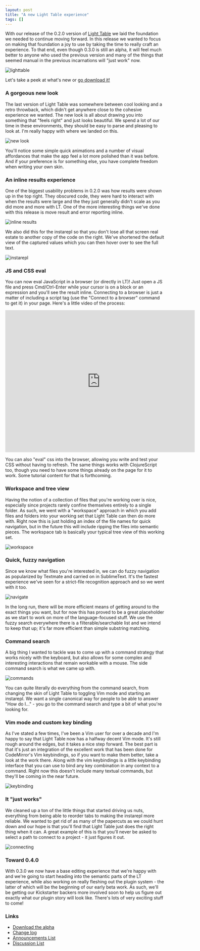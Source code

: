 ```yaml
---
layout: post
title: "A new Light Table experience"
tags: []
---
```


With our release of the 0.2.0 version of [Light Table][lt] we laid the foundation we needed to continue moving forward. In this release we wanted to focus on making that foundation a joy to use by taking the time to really craft an experience. To that end, even though 0.3.0 is still an alpha, it will feel much better to anyone who used the previous version and many of the things that seemed manual in the previous incarnations will "just work" now.

![lighttable](/images/030/lighttable.png)

Let's take a peek at what's new or [go download it!][lt]

### A gorgeous new look

The last version of Light Table was somewhere between cool looking and a retro throwback, which didn't get anywhere close to the cohesive experience we wanted. The new look is all about drawing you into something that "feels right" and just looks beautiful. We spend a lot of our time in these environments, they should be easy to parse and pleasing to look at. I'm really happy with where we landed on this.

![new look](/images/030/newlook.png)

You'll notice some simple quick animations and a number of visual affordances that make the app feel a lot more polished than it was before. And if your preference is for something else, you have complete freedom when writing your own skin.

### An inline results experience

One of the biggest usability problems in 0.2.0 was how results were shown up in the top right. They obscured code, they were hard to interact with when the results were large and the they just generally didn't scale as you did more and more with LT. One of the more interesting things we've done with this release is move result and error reporting inline.

![inline results](/images/030/inline.png)

We also did this for the instarepl so that you don't lose all that screen real estate to another copy of the code on the right. We've shortened the default view of the captured values which you can then hover over to see the full text.

![instarepl](/images/030/instarepl.png)

### JS and CSS eval

You can now eval JavaScript in a browser (or directly in LT)! Just open a JS file and press Cmd/Ctrl-Enter while your cursor is on a block or an expression and you'll see the result inline. Connecting to a browser is just a matter of including a script tag (use the "Connect to a browser" command to get it) in your page. Here's a little video of the process:

<div class="video"><iframe width="600" height="450" src="https://www.youtube.com/embed/Zg6Nja8C9rU?rel=0" frameborder="0" allowfullscreen></iframe></div>

You can also "eval" css into the browser, allowing you write and test your CSS without having to refresh. The same things works with ClojureScript too, though you need to have some things already on the page for it to work. Some tutorial content for that is forthcoming.

### Workspace and tree view

Having the notion of a collection of files that you're working over is nice, especially since projects rarely confine themselves entirely to a single folder. As such, we went with a "workspace" approach in which you add files and folders into your working set that Light Table can then do more with. Right now this is just holding an index of the file names for quick navigation, but in the future this will include ripping the files into semantic pieces. The workspace tab is basically your typical tree view of this working set.

![workspace](/images/030/workspace.png)

### Quick, fuzzy navigation

Since we know what files you're interested in, we can do fuzzy navigation as popularized by Textmate and carried on in SublimeText. It's the fastest experience we've seen for a strict-file recognition approach and so we went with it too.

![navigate](/images/030/navigate.png)

In the long run, there will be more efficient means of getting around to the exact things you want, but for now this has proved to be a great placeholder as we start to work on more of the language-focused stuff. We use the fuzzy search everywhere there is a filterable/searchable list and we intend to keep that up; it's far more efficient than simple substring matching.

### Command search

A big thing I wanted to tackle was to come up with a command strategy that works nicely with the keyboard, but also allows for some complex and interesting interactions that remain workable with a mouse. The side command search is what we came up with.

![commands](/images/030/command.png)

You can quite literally do everything from the command search, from changing the skin of Light Table to toggling Vim mode and starting an instarepl. We want a single canonical way for people to be able to answer "How do I..." - you go to the command search and type a bit of what you're looking for.

### Vim mode and custom key binding

As I've stated a few times, I've been a Vim user for over a decade and I'm happy to say that Light Table now has a halfway decent Vim mode. It's still rough around the edges, but it takes a nice step forward. The best part is that it's just an integration of the excellent work that has been done for CodeMirror's Vim keybindings, so if you want to make them better, take a look at the work there. Along with the vim keybindings is a little keybinding interface that you can use to bind any key combination in any context to a command. Right now this doesn't include many textual commands, but they'll be coming in the near future.

![keybinding](/images/030/keybinding.png)

### It "just works"

We cleaned up a ton of the little things that started driving us nuts, everything from being able to reorder tabs to making the instarepl more reliable. We wanted to get rid of as many of the papercuts as we could hunt down and our hope is that you'll find that Light Table just does the right thing when it can. A great example of this is that you'll never be asked to select a path to connect to a project - it just figures it out.

![connecting](/images/030/connecting.png)

### Toward 0.4.0

With 0.3.0 we now have a base editing experience that we're happy with and we're going to start heading into the semantic parts of the LT experience, while also working on really fleshing out the plugin system - the latter of which will be the beginning of our early beta work. As such, we'll be getting our Kickstarter backers more involved soon to help us figure out exactly what our plugin story will look like. There's lots of very exciting stuff to come!

### Links
* [Download the alpha][lt]
* [Change log][changelog]
* [Announcements List][ann]
* [Discussion List][disc]

[lt]: http://www.lighttable.com/
[changelog]: https://github.com/Kodowa/Light-Table-Playground
[gh]: https://github.com/Kodowa/Light-Table-Playground/issues
[ann]: https://groups.google.com/forum/?fromgroups#!forum/light-table
[disc]: https://groups.google.com/forum/?fromgroups#!forum/light-table-discussion
